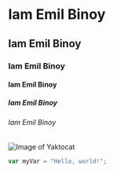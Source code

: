 # Iam Emil Binoy
## Iam Emil Binoy
### Iam Emil Binoy
#### Iam Emil Binoy
##### Iam Emil Binoy
###### Iam Emil Binoy
![Image of Yaktocat](https://octodex.github.com/images/yaktocat.png)

``` javascript
var myVar = "Hello, world!";
```
